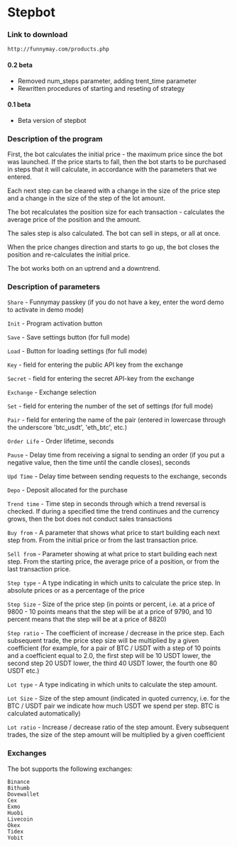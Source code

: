 # Stepbot

### Link to download

`http://funnymay.com/products.php`

#### 0.2 beta
* Removed num_steps parameter, adding trent_time parameter
* Rewritten procedures of starting and reseting of strategy

#### 0.1 beta
* Beta version of stepbot

### Description of the program

First, the bot calculates the initial price - the maximum price since the bot was launched. If the price starts to fall, then the bot starts to be purchased in steps that it will calculate, in accordance with the parameters that we entered.

Each next step can be cleared with a change in the size of the price step and a change in the size of the step of the lot amount.

The bot recalculates the position size for each transaction - calculates the average price of the position and the amount.

The sales step is also calculated. The bot can sell in steps, or all at once.

When the price changes direction and starts to go up, the bot closes the position and re-calculates the initial price.

The bot works both on an uptrend and a downtrend.

### Description of parameters

`Share` - Funnymay passkey (if you do not have a key, enter the word demo to activate in demo mode)

`Init` - Program activation button

`Save` - Save settings button (for full mode)

`Load` - Button for loading settings (for full mode)

`Key` - field for entering the public API key from the exchange

`Secret` - field for entering the secret API-key from the exchange

`Exchange` - Exchange selection

`Set` - field for entering the number of the set of settings (for full mode)

`Pair` - field for entering the name of the pair (entered in lowercase through the underscore 'btc_usdt', 'eth_btc', etc.)

`Order Life` - Order lifetime, seconds

`Pause` - Delay time from receiving a signal to sending an order (if you put a negative value, then the time until the candle closes), seconds

`Upd Time` - Delay time between sending requests to the exchange, seconds

`Depo` - Deposit allocated for the purchase

`Trend time` - Time step in seconds through which a trend reversal is checked. If during a specified time the trend continues and the currency grows, then the bot does not conduct sales transactions 

`Buy from` - A parameter that shows what price to start building each next step from. From the initial price or from the last transaction price.

`Sell from` - Parameter showing at what price to start building each next step. From the starting price, the average price of a position, or from the last transaction price.

`Step type` - A type indicating in which units to calculate the price step. In absolute prices or as a percentage of the price

`Step Size` - Size of the price step (in points or percent, i.e. at a price of 9800 - 10 points means that the step will be at a price of 9790, and 10 percent means that the step will be at a price of 8820)

`Step ratio` - The coefficient of increase / decrease in the price step. Each subsequent trade, the price step size will be multiplied by a given coefficient (for example, for a pair of BTC / USDT with a step of 10 points and a coefficient equal to 2.0, the first step will be 10 USDT lower, the second step 20 USDT lower, the third 40 USDT lower, the fourth one 80 USDT etc.)

`Lot type` - A type indicating in which units to calculate the step amount.

`Lot Size` - Size of the step amount (indicated in quoted currency, i.e. for the BTC / USDT pair we indicate how much USDT we spend per step. BTC is calculated automatically)

`Lot ratio` - Increase / decrease ratio of the step amount. Every subsequent trades, the size of the step amount will be multiplied by a given coefficient

### Exchanges

The bot supports the following exchanges:
```
Binance
Bithumb
Dovewallet
Cex
Exmo
Huobi
Livecoin
Okex
Tidex
Yobit
```
